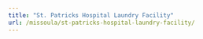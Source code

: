 ```yaml
---
title: "St. Patricks Hospital Laundry Facility"
url: /missoula/st-patricks-hospital-laundry-facility/
---
```

